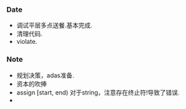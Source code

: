 ### Date
- 调试平层多点送餐.基本完成.
- 清理代码.
- violate.

### Note
- 规划决策，adas准备.
- 资本的吹捧
- assign [start, end) 对于string，注意存在终止符!导致了错误.
- 
